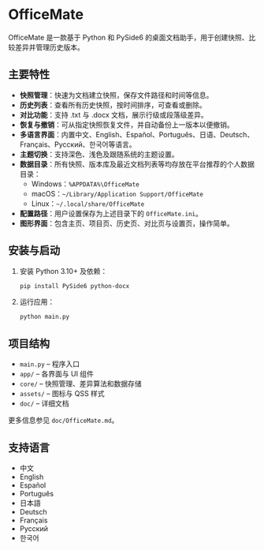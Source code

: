 # OfficeMate

OfficeMate 是一款基于 Python 和 PySide6 的桌面文档助手，用于创建快照、比较差异并管理历史版本。

## 主要特性

- **快照管理**：快速为文档建立快照，保存文件路径和时间等信息。
- **历史列表**：查看所有历史快照，按时间排序，可查看或删除。
- **对比功能**：支持 .txt 与 .docx 文档，展示行级或段落级差异。
- **恢复与撤销**：可从指定快照恢复文件，并自动备份上一版本以便撤销。
- **多语言界面**：内置中文、English、Español、Português、日语、Deutsch、Français、Русский、한국어等语言。
- **主题切换**：支持深色、浅色及跟随系统的主题设置。
- **数据目录**：所有快照、版本库及最近文档列表等均存放在平台推荐的个人数据目录：
  - Windows：`%APPDATA%\OfficeMate`
  - macOS：`~/Library/Application Support/OfficeMate`
  - Linux：`~/.local/share/OfficeMate`
- **配置路径**：用户设置保存为上述目录下的 `OfficeMate.ini`。
- **图形界面**：包含主页、项目页、历史页、对比页与设置页，操作简单。

## 安装与启动

1. 安装 Python 3.10+ 及依赖：
   ```bash
   pip install PySide6 python-docx
   ```
2. 运行应用：
   ```bash
   python main.py
   ```

## 项目结构

- `main.py` – 程序入口
- `app/` – 各界面与 UI 组件
- `core/` – 快照管理、差异算法和数据存储
- `assets/` – 图标与 QSS 样式
- `doc/` – 详细文档

更多信息参见 `doc/OfficeMate.md`。

## 支持语言

- 中文
- English
- Español
- Português
- 日本語
- Deutsch
- Français
- Русский
- 한국어
